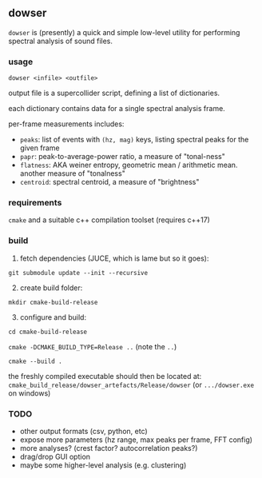 ## dowser

`dowser` is (presently) a quick and simple low-level utility for performing spectral analysis of sound files.

### usage

`dowser <infile> <outfile>`

output file is a supercollider script, defining a list of dictionaries. 

each dictionary contains data for a single spectral analysis frame.

per-frame measurements includes:

- `peaks`: list of events with `(hz, mag)` keys, listing spectral peaks for the given frame
- `papr`: peak-to-average-power ratio, a measure of "tonal-ness"
- `flatness`: AKA weiner entropy, geometric mean / arithmetic mean. another measure of "tonalness"
- `centroid`: spectral centroid, a measure of "brightness"

### requirements

`cmake` and a suitable c++ compilation toolset (requires c++17)

### build

1. fetch dependencies (JUCE, which is lame but so it goes):

`git submodule update --init --recursive`

2. create build folder:

`mkdir cmake-build-release`

3. configure and build:

`cd cmake-build-release`

`cmake -DCMAKE_BUILD_TYPE=Release ..` (note the `..`)

`cmake --build .`

the freshly compiled executable should then be located at:
`cmake_build_release/dowser_artefacts/Release/dowser` 
(or `.../dowser.exe` on windows)

### TODO

- other output formats (csv, python, etc)
- expose more parameters (hz range, max peaks per frame, FFT config)
- more analyses? (crest factor? autocorrelation peaks?)
- drag/drop GUI option
- maybe some higher-level analysis (e.g. clustering)
